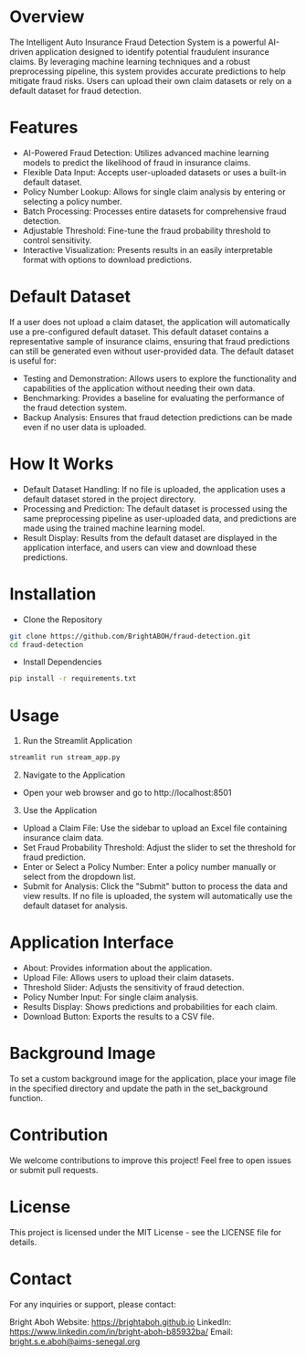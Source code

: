 # Overview

The Intelligent Auto Insurance Fraud Detection System is a powerful AI-driven application designed to identify potential fraudulent insurance claims. By leveraging machine learning techniques and a robust preprocessing pipeline, this system provides accurate predictions to help mitigate fraud risks. Users can upload their own claim datasets or rely on a default dataset for fraud detection.

# Features
- AI-Powered Fraud Detection: Utilizes advanced machine learning models to predict the likelihood of fraud in insurance claims.
- Flexible Data Input: Accepts user-uploaded datasets or uses a built-in default dataset.
- Policy Number Lookup: Allows for single claim analysis by entering or selecting a policy number.
- Batch Processing: Processes entire datasets for comprehensive fraud detection.
- Adjustable Threshold: Fine-tune the fraud probability threshold to control sensitivity.
- Interactive Visualization: Presents results in an easily interpretable format with options to download predictions.

# Default Dataset
 If a user does not upload a claim dataset, the application will automatically use a pre-configured default dataset. This default dataset contains a representative sample of insurance claims, ensuring that fraud predictions can still be generated even without user-provided data. The default dataset is useful for:

- Testing and Demonstration: Allows users to explore the functionality and capabilities of the application without needing their own data.
- Benchmarking: Provides a baseline for evaluating the performance of the fraud detection system.
- Backup Analysis: Ensures that fraud detection predictions can be made even if no user data is uploaded.

# How It Works
- Default Dataset Handling: If no file is uploaded, the application uses a default dataset stored in the project directory.
- Processing and Prediction: The default dataset is processed using the same preprocessing pipeline as user-uploaded data, and predictions are made using the trained machine learning model.
- Result Display: Results from the default dataset are displayed in the application interface, and users can view and download these predictions.


# Installation
- Clone the Repository
```sh
git clone https://github.com/BrightABOH/fraud-detection.git
cd fraud-detection
```
- Install Dependencies
```sh
pip install -r requirements.txt
```

# Usage
1. Run the Streamlit Application
```sh
streamlit run stream_app.py

```
2. Navigate to the Application
- Open your web browser and go to http://localhost:8501
3. Use the Application
- Upload a Claim File: Use the sidebar to upload an Excel file containing insurance claim data.
- Set Fraud Probability Threshold: Adjust the slider to set the threshold for fraud prediction.
- Enter or Select a Policy Number: Enter a policy number manually or select from the dropdown list.
- Submit for Analysis: Click the "Submit" button to process the data and view results.
If no file is uploaded, the system will automatically use the default dataset for analysis.

# Application Interface

- About: Provides information about the application.
- Upload File: Allows users to upload their claim datasets.
- Threshold Slider: Adjusts the sensitivity of fraud detection.
- Policy Number Input: For single claim analysis.
- Results Display: Shows predictions and probabilities for each claim.
- Download Button: Exports the results to a CSV file.

# Background Image

To set a custom background image for the application, place your image file in the specified directory and update the path in the set_background function.

# Contribution

We welcome contributions to improve this project! Feel free to open issues or submit pull requests.

# License

This project is licensed under the MIT License - see the LICENSE file for details.

# Contact
For any inquiries or support, please contact:

Bright Aboh
Website: https://brightaboh.github.io
LinkedIn: https://www.linkedin.com/in/bright-aboh-b85932ba/
Email: bright.s.e.aboh@aims-senegal.org
